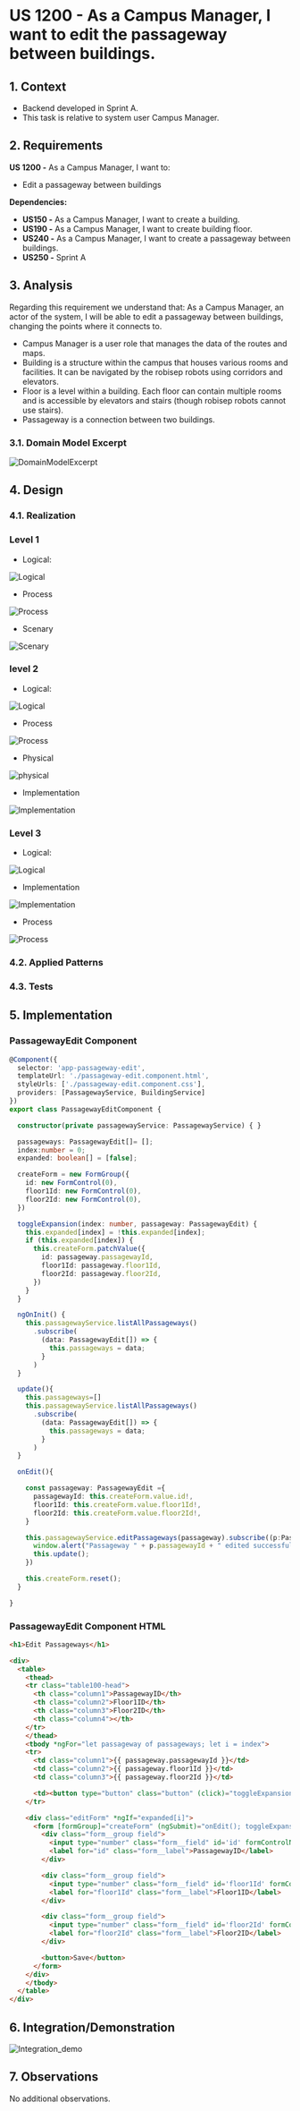 # US 1200 - As a Campus Manager, I want to edit the passageway between buildings.

## 1. Context

* Backend developed in Sprint A.
* This task is relative to system user Campus Manager.

## 2. Requirements

**US 1200 -** As a Campus Manager, I want to:

* Edit a passageway between buildings

**Dependencies:**
- **US150 -** As a Campus Manager, I want to create a building.
- **US190 -** As a Campus Manager, I want to create building floor.
- **US240 -** As a Campus Manager, I want to create a passageway between buildings.
- **US250 -** Sprint A

## 3. Analysis

Regarding this requirement we understand that: As a Campus Manager, an actor of the system, I will be able to edit a passageway
between buildings, changing the points where it connects to.
* Campus Manager is a user role that manages the data of the routes and maps.
* Building is a structure within the campus that houses various rooms and facilities. It can be navigated by the robisep robots using corridors and elevators.
* Floor is a level within a building. Each floor can contain multiple rooms and is accessible by elevators and stairs (though robisep robots cannot use stairs).
* Passageway is a connection between two buildings.

### 3.1. Domain Model Excerpt

![DomainModelExcerpt](./Diagrams/DomainModelExcerpt.svg)

## 4. Design

### 4.1. Realization

### Level 1

* Logical:

![Logical](./Diagrams/Level1/LogicalView.svg)

* Process

![Process](./Diagrams/Level1/ProcessView.svg)

* Scenary

![Scenary](./Diagrams/Level1/ScenaryView.svg)

### level 2

* Logical:

![Logical](./Diagrams/Level2/LogicalView.svg)

* Process

![Process](./Diagrams/Level2/ProcessView.svg)

* Physical

![physical](./Diagrams/Level2/PhysicalView.svg)

* Implementation

![Implementation](./Diagrams/Level2/ImplementationView.svg)

### Level 3

* Logical:

![Logical](./Diagrams/Level3/LogicalView.svg)

* Implementation

![Implementation](./Diagrams/Level3/ImplementationView.svg)

* Process

![Process](./Diagrams/Level3/ProcessView.svg)

### 4.2. Applied Patterns


### 4.3. Tests



## 5. Implementation

###  PassagewayEdit Component
```typescript
@Component({
  selector: 'app-passageway-edit',
  templateUrl: './passageway-edit.component.html',
  styleUrls: ['./passageway-edit.component.css'],
  providers: [PassagewayService, BuildingService]
})
export class PassagewayEditComponent {

  constructor(private passagewayService: PassagewayService) { }

  passageways: PassagewayEdit[]= [];
  index:number = 0;
  expanded: boolean[] = [false];

  createForm = new FormGroup({
    id: new FormControl(0),
    floor1Id: new FormControl(0),
    floor2Id: new FormControl(0),
  })

  toggleExpansion(index: number, passageway: PassagewayEdit) {
    this.expanded[index] = !this.expanded[index];
    if (this.expanded[index]) {
      this.createForm.patchValue({
        id: passageway.passagewayId,
        floor1Id: passageway.floor1Id,
        floor2Id: passageway.floor2Id,
      })
    }
  }

  ngOnInit() {
    this.passagewayService.listAllPassageways()
      .subscribe(
        (data: PassagewayEdit[]) => {
          this.passageways = data;
        }
      )
  }

  update(){
    this.passageways=[]
    this.passagewayService.listAllPassageways()
      .subscribe(
        (data: PassagewayEdit[]) => {
          this.passageways = data;
        }
      )
  }

  onEdit(){

    const passageway: PassagewayEdit ={
      passagewayId: this.createForm.value.id!,
      floor1Id: this.createForm.value.floor1Id!,
      floor2Id: this.createForm.value.floor2Id!,
    }

    this.passagewayService.editPassageways(passageway).subscribe((p:Passageway) => {
      window.alert("Passageway " + p.passagewayId + " edited successfully");
      this.update();
    })

    this.createForm.reset();
  }

}
````

###  PassagewayEdit Component HTML
```html
<h1>Edit Passageways</h1>

<div>
  <table>
    <thead>
    <tr class="table100-head">
      <th class="column1">PassagewayID</th>
      <th class="column2">Floor1ID</th>
      <th class="column3">Floor2ID</th>
      <th class="column4"></th>
    </tr>
    </thead>
    <tbody *ngFor="let passageway of passageways; let i = index">
    <tr>
      <td class="column1">{{ passageway.passagewayId }}</td>
      <td class="column2">{{ passageway.floor1Id }}</td>
      <td class="column3">{{ passageway.floor2Id }}</td>

      <td><button type="button" class="button" (click)="toggleExpansion(i,passageway)">Edit</button></td>
    </tr>

    <div class="editForm" *ngIf="expanded[i]">
      <form [formGroup]="createForm" (ngSubmit)="onEdit(); toggleExpansion(i,passageway)">
        <div class="form__group field">
          <input type="number" class="form__field" id='id' formControlName="id" [readOnly]="true" />
          <label for="id" class="form__label">PassagewayID</label>
        </div>

        <div class="form__group field">
          <input type="number" class="form__field" id='floor1Id' formControlName="floor1Id" required min="1" />
          <label for="floor1Id" class="form__label">Floor1ID</label>
        </div>

        <div class="form__group field">
          <input type="number" class="form__field" id='floor2Id' formControlName="floor2Id" required min="1" />
          <label for="floor2Id" class="form__label">Floor2ID</label>
        </div>

        <button>Save</button>
      </form>
    </div>
    </tbody>
  </table>
</div>
````

## 6. Integration/Demonstration

![Integration_demo](Video/editPassageway.gif)

## 7. Observations

No additional observations.
